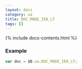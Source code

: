 ```yaml
---
layout: docs
category: ua
title: DOC_MODE_IE8_LT
tags: []
---
```


{% include docs-contents.html %}

### Example
```js
var doc = $B.ua.DOC_MODE_IE8_LT;
```